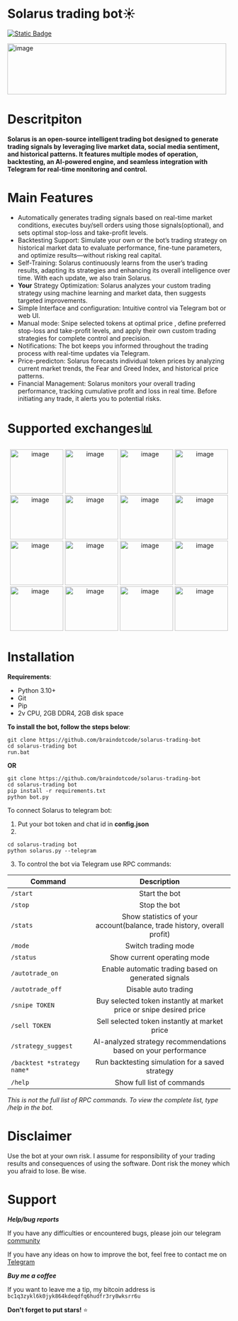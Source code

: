 # Solarus trading bot☀️
[![Static Badge](https://img.shields.io/badge/Telegram-Channel-Link?style=for-the-badge&logo=Telegram&logoColor=white&logoSize=auto&color=blue)](https://t.me/+pB6j65Kv7cdjZmU0)

<img width="494" height="115" alt="image" src="https://github.com/user-attachments/assets/a6f5b562-4b04-4f25-a17c-9d29ca57b540" />

# Descritpiton
**Solarus is an open-source intelligent trading bot designed to generate trading signals by leveraging live market data, social media sentiment, and historical patterns. It features multiple modes of operation, backtesting, an AI-powered engine, and seamless integration with Telegram for real-time monitoring and control.**

# Main Features
- Automatically generates trading signals based on real-time market conditions, executes buy/sell orders using those signals(optional), and sets optimal stop-loss and take-profit levels.
- Backtesting Support: Simulate your own or the bot’s trading strategy on historical market data to evaluate performance, fine-tune parameters, and optimize results—without risking real capital.
- Self-Training: Solarus continuously learns from the user’s trading results, adapting its strategies and enhancing its overall intelligence over time. With each update, we also train Solarus.
- **Your** Strategy Optimization: Solarus analyzes your custom trading strategy using machine learning and market data, then suggests targeted improvements.
- Simple Interface and configuration: Intuitive control via Telegram bot or web UI.
- Manual mode: Snipe selected tokens at optimal price , define preferred stop-loss and take-profit levels, and apply their own custom trading strategies for complete control and precision.
- Notifications: The bot keeps you informed throughout the trading process with real-time updates via Telegram.
- Price-predicton: Solarus forecasts individual token prices by analyzing current market trends, the Fear and Greed Index, and historical price patterns.
- Financial Management: Solarus monitors your overall trading performance, tracking cumulative profit and loss in real time. Before initiating any trade, it alerts you to potential risks.


# Supported exchanges📊
<div align="center">
<img width="120" height="100" alt="image" src="https://github.com/user-attachments/assets/fccfee8d-363f-4899-a11f-b1a5e762077c" />  <img width="120" height="100" alt="image" src="https://github.com/user-attachments/assets/98e2a287-a0e3-4879-ba8c-228071aedc5d" />  <img width="120" height="100" alt="image" src="https://github.com/user-attachments/assets/cdd71c2d-e631-4e35-b2ee-2a9523299448" />  <img width="120" height="100" alt="image" src="https://github.com/user-attachments/assets/3fc9045c-bcb1-4b46-855c-46ae3e0a62de" />  <img width="120" height="100" alt="image" src="https://github.com/user-attachments/assets/9c6ac09d-5cd0-45cf-bec1-6e0f22939436" />  <img width="120" height="100" alt="image" src="https://github.com/user-attachments/assets/174a6f5c-3f27-4c51-9b67-1e31afd88848" />  <img width="120" height="100" alt="image" src="https://github.com/user-attachments/assets/79c87fa6-2054-455b-ac09-b9081b49b0c7" />  <img width="120" height="100" alt="image" src="https://github.com/user-attachments/assets/ea1a462e-538b-4c92-95b2-a412da06b133" />
<img width="120" height="100" alt="image" src="https://github.com/user-attachments/assets/93ba8805-b125-427a-8efe-d4a6b7c3f3f6" /> <img width="120" height="100" alt="image" src="https://github.com/user-attachments/assets/1cb29c49-1d49-429d-855c-62689fdf59d6" /> <img width="120" height="100" alt="image" src="https://github.com/user-attachments/assets/adaad38c-7eeb-464c-a4d4-bf9c654959aa" />  <img width="120" height="100" alt="image" src="https://github.com/user-attachments/assets/7ef99064-fb16-460a-8e8d-4e1169658f8e" />  <img width="120" height="100" alt="image" src="https://github.com/user-attachments/assets/a454dbbe-36ac-4543-b6f2-eca98f5a1b7f" />  <img width="120" height="100" alt="image" src="https://github.com/user-attachments/assets/443423fc-4aa1-49ac-aad9-066fe22f9a2c" />  <img width="120" height="100" alt="image" src="https://github.com/user-attachments/assets/63c15d29-45ea-41a4-a21c-51a7ce543245" />  <img width="120" height="100" alt="image" src="https://github.com/user-attachments/assets/79d3870a-dc39-446e-8970-f7090372479a" />  
 </div>

# Installation 
**Requirements**:
- Python 3.10+
- Git
- Pip
- 2v CPU, 2GB DDR4, 2GB disk space

**To install the bot, follow the steps below**:
```shell
git clone https://github.com/braindotcode/solarus-trading-bot
cd solarus-trading bot
run.bat
```
 **OR**
 ```shell
git clone https://github.com/braindotcode/solarus-trading-bot
cd solarus-trading bot
pip install -r requirements.txt
python bot.py
```
To connect Solarus to telegram bot:
1. Put your bot token and chat id in **config.json**
2.
 ```shell
cd solarus-trading bot
python solarus.py --telegram
```
3. To control the bot via Telegram use RPC commands:


| Command | Description |
|----------------------------|:-------------------------------------------------------------------------------------------------------------:|
| `/start`     | Start the bot |       
| `/stop`               | Stop the bot |
| `/stats`              |  Show statistics of your account(balance, trade history, overall profit) |
| `/mode` | Switch trading mode |
|`/status` | Show current operating mode |
| `/autotrade_on` | Enable automatic trading based on generated signals |
| `/autotrade_off` | Disable auto trading |
| `/snipe TOKEN` | Buy selected token instantly at market price or snipe desired price |
| `/sell TOKEN` | Sell selected token instantly at market price |
| `/strategy_suggest` | AI-analyzed strategy recommendations based on your performance |
| `/backtest *strategy name*` | Run backtesting simulation for a saved strategy |
| `/help` | Show full list of commands |

*This is not the full list of RPC commands. To view the complete list, type /help in the bot.*

# Disclaimer
Use the bot at your own risk. I assume for responsibility of your trading results and consequences of using the software. Dont risk the money which you afraid to lose. Be wise.

# Support

***Help/bug reports***

If you have any difficulties or encountered bugs, please join our telegram [community](https://t.me/+9j5RcKMfT5s4M2Q0)

If you have any ideas on how to improve the bot, feel free to contact me on [Telegram](https://t.me/@Hhubbinmo3)

***Buy me a coffee***

If you want to leave me a tip, my bitcoin address is `bc1q3zykl6k0jyk864kdeqdfq6hudfr3ry8wksrr6u`


**Don't forget to put stars!** ⭐













